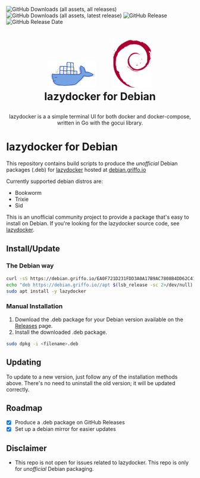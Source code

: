 ![GitHub Downloads (all assets, all releases)](https://img.shields.io/github/downloads/dariogriffo/lazydocker-debian/total)
![GitHub Downloads (all assets, latest release)](https://img.shields.io/github/downloads/dariogriffo/lazydocker-debian/latest/total)
![GitHub Release](https://img.shields.io/github/v/release/dariogriffo/lazydocker-debian)
![GitHub Release Date](https://img.shields.io/github/release-date/dariogriffo/lazydocker-debian)

<h1>
   <p align="center">
     <a href="https://lazydocker.org/"><img src="https://github.com/dariogriffo/lazydocker-debian/blob/main/lazydocker-logo.png" alt="lazydocker Logo" width="128" style="margin-right: 20px"></a>
     <a href="https://www.debian.org/"><img src="https://github.com/dariogriffo/lazydocker-debian/blob/main/debian-logo.png" alt="Debian Logo" width="104" style="margin-left: 20px"></a>
     <br>lazydocker for Debian
   </p>
</h1>
<p align="center">
 lazydocker is a a simple terminal UI for both docker and docker-compose, written in Go with the gocui library.
</p>

# lazydocker for Debian

This repository contains build scripts to produce the _unofficial_ Debian packages
(.deb) for [lazydocker](https://github.com/jesseduffield/lazydocker/) hosted at [debian.griffo.io](https://debian.griffo.io)

Currently supported debian distros are:
- Bookworm
- Trixie
- Sid

This is an unofficial community project to provide a package that's easy to
install on Debian. If you're looking for the lazydocker source code, see
[lazydocker](https://github.com/jesseduffield/lazydocker/).

## Install/Update

### The Debian way

```sh
curl -sS https://debian.griffo.io/EA0F721D231FDD3A0A17B9AC7808B4DD62C41256.asc | gpg --dearmor --yes -o /etc/apt/trusted.gpg.d/debian.griffo.io.gpg
echo "deb https://debian.griffo.io//apt $(lsb_release -sc 2>/dev/null) main" | sudo tee /etc/apt/sources.list.d/debian.griffo.io.list
sudo apt install -y lazydocker
```

### Manual Installation

1. Download the .deb package for your Debian version available on
   the [Releases](https://github.com/dariogriffo/lazydocker-debian/releases) page.
2. Install the downloaded .deb package.

```sh
sudo dpkg -i <filename>.deb
```
## Updating

To update to a new version, just follow any of the installation methods above. There's no need to uninstall the old version; it will be updated correctly.

## Roadmap

- [x] Produce a .deb package on GitHub Releases
- [x] Set up a debian mirror for easier updates

## Disclaimer

- This repo is not open for issues related to lazydocker. This repo is only for _unofficial_ Debian packaging.
